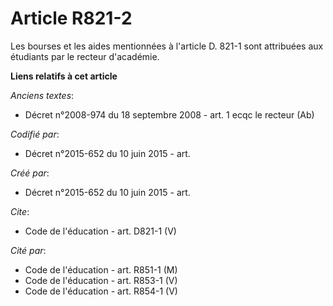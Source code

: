 # Article R821-2

Les bourses et les aides mentionnées à l'article D. 821-1 sont attribuées aux étudiants par le recteur d'académie.

**Liens relatifs à cet article**

_Anciens textes_:

  - Décret n°2008-974 du 18 septembre 2008 - art. 1 ecqc le recteur (Ab)

_Codifié par_:

  - Décret n°2015-652 du 10 juin 2015 - art.

_Créé par_:

  - Décret n°2015-652 du 10 juin 2015 - art.

_Cite_:

  - Code de l'éducation - art. D821-1 (V)

_Cité par_:

  - Code de l'éducation - art. R851-1 (M)
  - Code de l'éducation - art. R853-1 (V)
  - Code de l'éducation - art. R854-1 (V)
